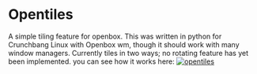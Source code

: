 Opentiles
=========

A simple tiling feature for openbox. 
This was written in python for Crunchbang Linux with Openbox wm, though it should work with many window managers.
Currently tiles in two ways; no rotating feature has yet been implemented.
you can see how it works here: <a href="http://mkerala.com/u/?pm=S874" title="opentiles" ><img src="http://mkerala.com/u/image.php?dm=S874" alt="opentiles" /></a>
